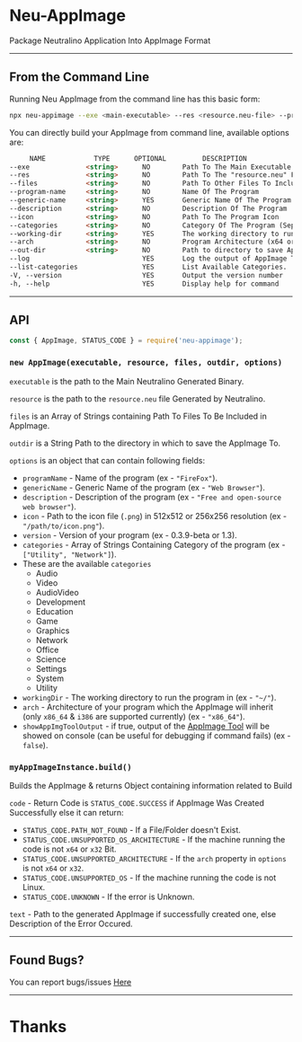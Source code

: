 # Neu-AppImage
Package Neutralino Application Into AppImage Format

---

## From the Command Line

Running Neu AppImage from the command line has this basic form:

```bash
npx neu-appimage --exe <main-executable> --res <resource.neu-file> --program-name <program-name> --description <description> --icon <png-512x512-icon> --categories <categories> --arch <architecture> --out-dir <output-directory> [Optional Arguments]
```

You can directly build your AppImage from command line, available options are:

```html
     NAME            TYPE      OPTIONAL         DESCRIPTION
--exe              <string>      NO        Path To The Main Executable
--res              <string>      NO        Path To The "resource.neu" File
--files            <string>      NO        Path To Other Files To Include (seprated by comma, example: file1,file2,file3)
--program-name     <string>      NO        Name Of The Program
--generic-name     <string>      YES       Generic Name Of The Program
--description      <string>      NO        Description Of The Program
--icon             <string>      NO        Path To The Program Icon
--categories       <string>      NO        Category Of The Program (Seprated By Comma if multiple, example: cat1,cat2)
--working-dir      <string>      YES       The working directory to run the program in
--arch             <string>      NO        Program Architecture (x64 or x32)
--out-dir          <string>      NO        Path to directory to save AppImage in
--log                            YES       Log the output of AppImage Tool.
--list-categories                YES       List Available Categories.
-V, --version                    YES       Output the version number
-h, --help                       YES       Display help for command
```

---

## API

```javascript
const { AppImage, STATUS_CODE } = require('neu-appimage');
```

### `new AppImage(executable, resource, files, outdir, options)`

`executable` is the path to the Main Neutralino Generated Binary.

`resource` is the path to the `resource.neu` file Generated by Neutralino.

`files` is an Array of Strings containing Path To Files To Be Included in AppImage.

`outdir` is a String Path to the directory in which to save the AppImage To.

`options` is an object that can contain following fields:

* `programName` - Name of the program (ex - `"FireFox"`).
* `genericName` - Generic Name of the program (ex - `"Web Browser"`).
* `description` - Description of the program (ex - `"Free and open-source web browser"`).
* `icon` - Path to the icon file (`.png`) in 512x512 or 256x256 resolution (ex - `"/path/to/icon.png"`).
* `version` - Version of your program (ex - 0.3.9-beta or 1.3).
* `categories` - Array of Strings Containing Category of the program (ex - `["Utility", "Network"]`).
* These are the available `categories`
    - Audio
    - Video
    - AudioVideo
    - Development
    - Education
    - Game
    - Graphics
    - Network
    - Office
    - Science
    - Settings
    - System
    - Utility
* `workingDir` - The working directory to run the program in (ex - `"~/"`).
* `arch` - Architecture of your program which the AppImage will inherit (only `x86_64` & `i386` are supported currently) (ex - `"x86_64"`).
* `showAppImgToolOutput` - if true, output of the [AppImage Tool](https://github.com/AppImage/AppImageKit) will be showed on console (can be useful for debugging if command fails) (ex - `false`).

### `myAppImageInstance.build()`
Builds the AppImage & returns Object containing information related to Build

`code` - Return Code is `STATUS_CODE.SUCCESS` if AppImage Was Created Successfully else it can return:
* `STATUS_CODE.PATH_NOT_FOUND` - If a File/Folder doesn't Exist.
* `STATUS_CODE.UNSUPPORTED_OS_ARCHITECTURE` - If the machine running the code is not `x64` or `x32` Bit.
* `STATUS_CODE.UNSUPPORTED_ARCHITECTURE` - If the `arch` property in `options` is not `x64` or `x32`.
* `STATUS_CODE.UNSUPPORTED_OS` - If the machine running the code is not Linux.
* `STATUS_CODE.UNKNOWN` - If the error is Unknown.

`text` - Path to the generated AppImage if successfully created one, else Description of the Error Occured.

---

## Found Bugs?

You can report bugs/issues [Here](https://github.com/DEVLOPRR/Neu-AppImage/issues/new/choose)

---

# Thanks
